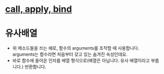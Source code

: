 # [call, apply, bind](https://www.zerocho.com/category/JavaScript/post/57433645a48729787807c3fd)

# 유사배열
* 위 메소드들을 쓰는 예로, 함수의 arguments를 조작할 때 사용합니다. arguments는 함수라면 처음부터 갖고 있는 숨겨진 속성인데요. 
* 바로 함수에 들어온 인자를 배열 형식으로(배열은 아닙니다. 유사 배열이라고 부릅니다.) 반환합니다.
